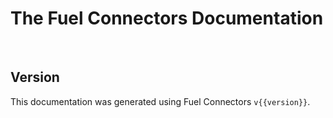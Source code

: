 <script setup>
  import { data } from './versions.data'
  const { version } = data
</script>

# The Fuel Connectors Documentation

<br/>

## Version
This documentation was generated using Fuel Connectors `v{{version}}`.
